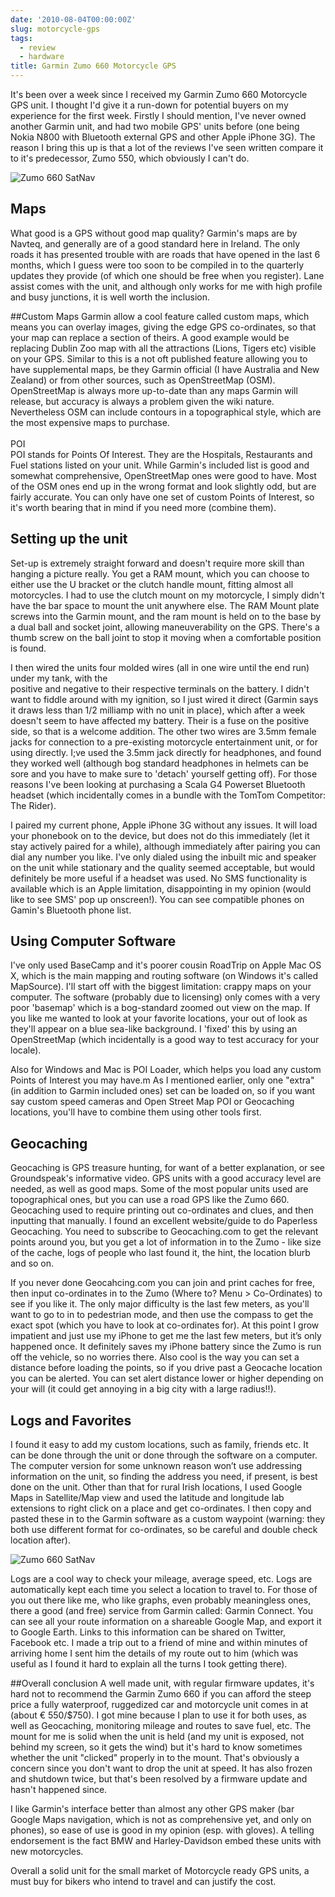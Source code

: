 ```yaml
---
date: '2010-08-04T00:00:00Z'
slug: motorcycle-gps
tags:
  - review
  - hardware
title: Garmin Zumo 660 Motorcycle GPS
---
```


It's been over a week since I received my Garmin Zumo 660 Motorcycle GPS unit. I
thought I'd give it a run-down for potential buyers on my experience for the
first week. Firstly I should mention, I've never owned another Garmin unit, and
had two mobile GPS' units before (one being Nokia N800 with Bluetooth external
GPS and other Apple iPhone 3G). The reason I bring this up is that a lot of the
reviews I've seen written compare it to it's predecessor, Zumo 550, which
obviously I can't do.

![Zumo 660 SatNav][Zumo1]

## Maps

What good is a GPS without good map quality? Garmin's maps are by Navteq, and
generally are of a good standard here in Ireland. The only roads it has
presented trouble with are roads that have opened in the last 6 months, which I
guess were too soon to be compiled in to the quarterly updates they provide (of
which one should be free when you register). Lane assist comes with the unit,
and although only works for me with high profile and busy junctions, it is well
worth the inclusion.

##Custom Maps Garmin allow a cool feature called custom maps, which means you
can overlay images, giving the edge GPS co-ordinates, so that your map can
replace a section of theirs. A good example would be replacing Dublin Zoo map
with all the attractions (Lions, Tigers etc) visible on your GPS. Similar to
this is a not oft published feature allowing you to have supplemental maps, be
they Garmin official (I have Australia and New Zealand) or from other sources,
such as OpenStreetMap (OSM). OpenStreetMap is always more up-to-date than any
maps Garmin will release, but accuracy is always a problem given the wiki
nature. Nevertheless OSM can include contours in a topographical style, which
are the most expensive maps to purchase.<br /><br />POI<br />POI stands for
Points Of Interest. They are the Hospitals, Restaurants and Fuel stations listed
on your unit. While Garmin's included list is good and somewhat comprehensive,
OpenStreetMap ones were good to have. Most of the OSM ones end up in the wrong
format and look slightly odd, but are fairly accurate. You can only have one set
of custom Points of Interest, so it's worth bearing that in mind if you need
more (combine them).

## Setting up the unit

Set-up is extremely straight forward and doesn't require more skill than hanging
a picture really. You get a RAM mount, which you can choose to either use the U
bracket or the clutch handle mount, fitting almost all motorcycles. I had to use
the clutch mount on my motorcycle, I simply didn't have the bar space to mount
the unit anywhere else. The RAM Mount plate screws into the Garmin mount, and
the ram mount is held on to the base by a dual ball and socket joint, allowing
maneuverability on the GPS. There's a thumb screw on the ball joint to stop it
moving when a comfortable position is found.

I then wired the units four molded wires (all in one wire until the end run)
under my tank, with the<br />positive and negative to their respective terminals
on the battery. I didn't want to fiddle around with my ignition, so I just wired
it direct (Garmin says it draws less than 1/2 milliamp with no unit in place),
which after a week doesn't seem to have affected my battery. Their is a fuse on
the positive side, so that is a welcome addition. The other two wires are 3.5mm
female jacks for connection to a pre-existing motorcycle entertainment unit, or
for using directly. I;ve used the 3.5mm jack directly for headphones, and found
they worked well (although bog standard headphones in helmets can be sore and
you have to make sure to 'detach' yourself getting off). For those reasons I've
been looking at purchasing a Scala G4 Powerset Bluetooth headset (which
incidentally comes in a bundle with the TomTom Competitor: The Rider).

I paired my current phone, Apple iPhone 3G without any issues. It will load your
phonebook on to the device, but does not do this immediately (let it stay
actively paired for a while), although immediately after pairing you can dial
any number you like. I've only dialed using the inbuilt mic and speaker on the
unit while stationary and the quality seemed acceptable, but would definitely be
more useful if a headset was used. No SMS functionality is available which is an
Apple limitation, disappointing in my opinion (would like to see SMS' pop up
onscreen!). You can see compatible phones on Gamin's Bluetooth phone list.

## Using Computer Software

I've only used BaseCamp and it's poorer cousin RoadTrip on Apple Mac OS X, which
is the main mapping and routing software (on Windows it's called MapSource).
I'll start off with the biggest limitation: crappy maps on your computer. The
software (probably due to licensing) only comes with a very poor 'basemap' which
is a bog-standard zoomed out view on the map. If you like me wanted to look at
your favorite locations, your out of look as they'll appear on a blue sea-like
background. I 'fixed' this by using an OpenStreetMap (which incidentally is a
good way to test accuracy for your locale).

Also for Windows and Mac is POI Loader, which helps you load any custom Points
of Interest you may have.m As I mentioned earlier, only one "extra" (in addition
to Garmin included ones) set can be loaded on, so if you want say custom speed
cameras and Open Street Map POI or Geocaching locations, you'll have to combine
them using other tools first.

## Geocaching

Geocaching is GPS treasure hunting, for want of a better explanation, or see
Groundspeak's informative video. GPS units with a good accuracy level are
needed, as well as good maps. Some of the most popular units used are
topographical ones, but you can use a road GPS like the Zumo 660. Geocaching
used to require printing out co-ordinates and clues, and then inputting that
manually. I found an excellent website/guide to do Paperless Geocaching. You
need to subscribe to Geocaching.com to get the relevant points around you, but
you get a lot of information in to the Zumo - like size of the cache, logs of
people who last found it, the hint, the location blurb and so on.

If you never done Geocahcing.com you can join and print caches for free, then
input co-ordinates in to the Zumo (Where to? Menu > Co-Ordinates) to see if you
like it. The only major difficulty is the last few meters, as you'll want to go
to in to pedestrian mode, and then use the compass to get the exact spot (which
you have to look at co-ordinates for). At this point I grow impatient and just
use my iPhone to get me the last few meters, but it’s only happened once. It
definitely saves my iPhone battery since the Zumo is run off the vehicle, so no
worries there. Also cool is the way you can set a distance before loading the
points, so if you drive past a Geocache location you can be alerted. You can set
alert distance lower or higher depending on your will (it could get annoying in
a big city with a large radius!!).

## Logs and Favorites

I found it easy to add my custom locations, such as family, friends etc. It can
be done through the unit or done through the software on a computer. The
computer version for some unknown reason won’t use addressing information on the
unit, so finding the address you need, if present, is best done on the unit.
Other than that for rural Irish locations, I used Google Maps in Satellite/Map
view and used the latitude and longitude lab extensions to right click on a
place and get co-ordinates. I then copy and pasted these in to the Garmin
software as a custom waypoint (warning: they both use different format for
co-ordinates, so be careful and double check location after).

![Zumo 660 SatNav][Zumo2]

Logs are a cool way to check your mileage, average speed, etc. Logs are
automatically kept each time you select a location to travel to. For those of
you out there like me, who like graphs, even probably meaningless ones, there a
good (and free) service from Garmin called: Garmin Connect. You can see all your
route information on a shareable Google Map, and export it to Google Earth.
Links to this information can be shared on Twitter, Facebook etc. I made a trip
out to a friend of mine and within minutes of arriving home I sent him the
details of my route out to him (which was useful as I found it hard to explain
all the turns I took getting there).

##Overall conclusion A well made unit, with regular firmware updates, it's hard
not to recommend the Garmin Zumo 660 if you can afford the steep price a fully
waterproof, ruggedized car and motorcycle unit comes in at (about &euro;
550/$750). I got mine because I plan to use it for both uses, as well as
Geocaching, monitoring mileage and routes to save fuel, etc. The mount for me is
solid when the unit is held (and my unit is exposed, not behind my screen, so it
gets the wind) but it's hard to know sometimes whether the unit "clicked"
properly in to the mount. That's obviously a concern since you don't want to
drop the unit at speed. It has also frozen and shutdown twice, but that's been
resolved by a firmware update and hasn't happened since.

I like Garmin's interface better than almost any other GPS maker (bar Google
Maps navigation, which is not as comprehensive yet, and only on phones), so ease
of use is good in my opinion (esp. with gloves). A telling endorsement is the
fact BMW and Harley-Davidson embed these units with new motorcycles.

Overall a solid unit for the small market of Motorcycle ready GPS units, a must
buy for bikers who intend to travel and can justify the cost.

[Zumo1]: http://ecx.images-amazon.com/images/I/41qNSjQzxiL._SL500_AA300_.jpg
[Zumo2]: http://ecx.images-amazon.com/images/I/41SoAQGXRUL._AA300_.jpg
